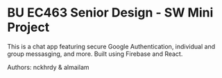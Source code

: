 # BU EC463 Senior Design - SW Mini Project

This is a chat app featuring secure Google Authentication, individual and group messasging, and more. Built using Firebase and React.

Authors: nckhrdy & almailam
